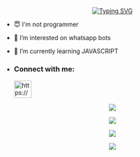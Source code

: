 ## <!-- Typing SVG -->
<p align="center">
    <a href="https://github.com/MRCRAZY19/HALF-BOT_V1">
        <img align="center"
        src="https://readme-typing-svg.herokuapp.com/?size=30&width=500&lines=HI!!+I+am+MR%20+%20JOHAN+..."
            alt="Typing SVG"
        />
    </a>
</p>                                
 





- 😇 I'm not programmer
 
- 👀 I’m interested on whatsapp bots

- 🌱 I’m currently learning JAVASCRIPT
- <h3 align="left">Connect with me:</h3><p>   <a href="https://instagram.com/__.sanuwa.__" target="blank"><img align="center" src="https://telegra.ph/file/a171ac66c22c5617fe27b.png" alt="https://www.instagram.com/mr_johan_shezir" height="40" width="40" /></a>
</p>



 <p align="center"> <a href="https://github.com/MRCRAZY19/HALF-BOT_V1"><img src="https://github-profile-trophy.vercel.app/?username=MRCRAZY19&no-bg=true&no-frame=false&theme=algolia"></a></p>

<p align="center"> <a href="https://github.com/MRCRAZY19/HALF-BOT_V1"><img  src="http://github-readme-streak-stats.herokuapp.com?user=MRCRAZY19&theme=github-dark-blue&hide_border=false&background=DDD9DA00&stroke=00AEFF&fire=00AEFF&ring=00AEFF&currStreakNum=00AEFF&currStreakLabel=00AEFF&sideLabels=00AEFF&dates=00AEFF&sideNums=00AEFF"></a></p>
<p align="center"> <a href="https://github.com/MRCRAZY19/HALF-BOT_V1"><img src="https://github-readme-stats.vercel.app/api?username=MRCRAZY19&theme=algolia&bg_color=DDD9DA00&text_color=00AEFF&show_icons=TRUE&icon_color=00AEFF" > </a> </p>
<p align="center"> <a href="https://github.com/MRCRAZY19/HALF-BOT_V1"><img src="https://github-readme-stats.vercel.app/api/top-langs/?username=MRCRAZY19&hide=css,html&theme=algolia&bg_color=DDD9DA00&text_color=00AEFF" > </a> </p>